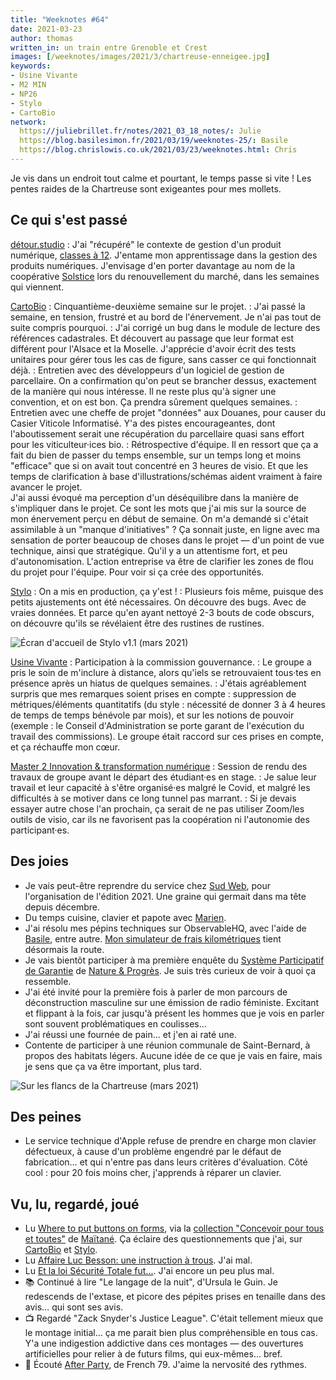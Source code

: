 ```yaml
---
title: "Weeknotes #64"
date: 2021-03-23
author: thomas
written_in: un train entre Grenoble et Crest
images: [/weeknotes/images/2021/3/chartreuse-enneigee.jpg]
keywords:
- Usine Vivante
- M2 MIN
- NP26
- Stylo
- CartoBio
network:
  https://juliebrillet.fr/notes/2021_03_18_notes/: Julie
  https://blog.basilesimon.fr/2021/03/19/weeknotes-25/: Basile
  https://blog.chrislowis.co.uk/2021/03/23/weeknotes.html: Chris
---
```


Je vis dans un endroit tout calme et pourtant, le temps passe si vite ! Les pentes raides de la Chartreuse sont exigeantes pour mes mollets.

<!--more-->

## Ce qui s'est passé

[détour.studio]
: J'ai "récupéré" le contexte de gestion d'un produit numérique, [classes à 12](https://beta.gouv.fr/startups/classes12.html). J'entame mon apprentissage dans la gestion des produits numériques. J'envisage d'en porter davantage au nom de la coopérative [Solstice] lors du renouvellement du marché, dans les semaines qui viennent.

[CartoBio]
: Cinquantième-deuxième semaine sur le projet.
: J'ai passé la semaine, en tension, frustré et au bord de l'énervement. Je n'ai pas tout de suite compris pourquoi.
: J'ai corrigé un bug dans le module de lecture des références cadastrales. Et découvert au passage que leur format est différent pour l'Alsace et la Moselle. J'apprécie d'avoir écrit des tests unitaires pour gérer tous les cas de figure, sans casser ce qui fonctionnait déjà.
: Entretien avec des développeurs d'un logiciel de gestion de parcellaire. On a confirmation qu'on peut se brancher dessus, exactement de la manière qui nous intéresse. Il ne reste plus qu'à signer une convention, et on est bon. Ça prendra sûrement quelques semaines.
: Entretien avec une cheffe de projet "données" aux Douanes, pour causer du Casier Viticole Informatisé. Y'a des pistes encourageantes, dont l'aboutissement serait une récupération du parcellaire quasi sans effort pour les viticulteur·ices bio.
: Rétrospective d'équipe. Il en ressort que ça a fait du bien de passer du temps ensemble, sur un temps long et moins "efficace" que si on avait tout concentré en 3 heures de visio. Et que les temps de clarification à base d'illustrations/schémas aident vraiment à faire avancer le projet.<br>
J'ai aussi évoqué ma perception d'un déséquilibre dans la manière de s'impliquer dans le projet. Ce sont les mots que j'ai mis sur la source de mon énervement perçu en début de semaine. On m'a demandé si c'était assimilable à un "manque d'initiatives" ? Ça sonnait juste, en ligne avec ma sensation de porter beaucoup de choses dans le projet — d'un point de vue technique, ainsi que stratégique. Qu'il y a un attentisme fort, et peu d'autonomisation. L'action entreprise va être de clarifier les zones de flou du projet pour l'équipe. Pour voir si ça crée des opportunités.

[Stylo]
: On a mis en production, ça y'est !
: Plusieurs fois même, puisque des petits ajustements ont été nécessaires. On découvre des bugs. Avec de vraies données. Et parce qu'en ayant nettoyé 2-3 bouts de code obscurs, on découvre qu'ils se révélaient être des rustines de rustines.

![](/weeknotes/images/2021/3/stylo-1.1.png "Écran d'accueil de Stylo v1.1 (mars 2021)")

[Usine Vivante]
: Participation à la commission gouvernance.
: Le groupe a pris le soin de m'inclure à distance, alors qu'iels se retrouvaient tous·tes en présence après un hiatus de quelques semaines.
: J'étais agréablement surpris que mes remarques soient prises en compte : suppression de métriques/éléments quantitatifs (du style : nécessité de donner 3 à 4 heures de temps de temps bénévole par mois), et sur les notions de pouvoir (exemple : le Conseil d'Administration se porte garant de l'exécution du travail des commissions). Le groupe était raccord sur ces prises en compte, et ça réchauffe mon cœur.

[Master 2 Innovation & transformation numérique]
: Session de rendu des travaux de groupe avant le départ des étudiant·es en stage.
: Je salue leur travail et leur capacité à s'être organisé·es malgré le Covid, et malgré les difficultés à se motiver dans ce long tunnel pas marrant.
: Si je devais essayer autre chose l'an prochain, ça serait de ne pas utiliser Zoom/les outils de visio, car ils ne favorisent pas la coopération ni l'autonomie des participant·es.


## Des joies

- Je vais peut-être reprendre du service chez [Sud Web](https://sudweb.fr), pour l'organisation de l'édition 2021. Une graine qui germait dans ma tête depuis décembre.
- Du temps cuisine, clavier et papote avec [Marien](https://marienfressinaud.fr).
- J'ai résolu mes pépins techniques sur ObservableHQ, avec l'aide de [Basile], entre autre. [Mon simulateur de frais kilométriques](https://observablehq.com/@thom4/frais-kilometriques-autopartage) tient désormais la route.
- Je vais bientôt participer à ma première enquête du [Système Participatif de Garantie](https://fr.wikipedia.org/wiki/Syst%C3%A8me_participatif_de_garantie) de [Nature & Progrès](https://fr.wikipedia.org/wiki/Syst%C3%A8me_participatif_de_garantie). Je suis très curieux de voir à quoi ça ressemble.
- J'ai été invité pour la première fois à parler de mon parcours de déconstruction masculine sur une émission de radio féministe. Excitant et flippant à la fois, car jusqu'à présent les hommes que je vois en parler sont souvent problématiques en coulisses…
- J'ai réussi une fournée de pain… et j'en ai raté une.
- Contente de participer à une réunion communale de Saint-Bernard, à propos des habitats légers. Aucune idée de ce que je vais en faire, mais je sens que ça va être important, plus tard.

![](/weeknotes/images/2021/3/chartreuse-enneigee.jpg "Sur les flancs de la Chartreuse (mars 2021)")

## Des peines

- Le service technique d'Apple refuse de prendre en charge mon clavier défectueux, à cause d'un problème engendré par le défaut de fabrication… et qui n'entre pas dans leurs critères d'évaluation. Côté cool : pour 20 fois moins cher, j'apprends à réparer un clavier.

## Vu, lu, regardé, joué

- Lu [Where to put buttons on forms](https://adamsilver.io/blog/where-to-put-buttons-on-forms/), via la [collection "Concevoir pour tous et toutes"](https://app.flus.fr/collections/1683651441978698715) de [Maïtané]. Ça éclaire des questionnements que j'ai, sur [CartoBio] et [Stylo].
- Lu [Affaire Luc Besson: une instruction à trous](https://www.mediapart.fr/journal/france/170321/affaire-luc-besson-une-instruction-trous). J'ai mal.
- Lu [Et la loi Sécurité Totale fut...](https://blogs.mediapart.fr/david-dufresne/blog/190321/et-la-loi-securite-totale-fut). J'ai encore un peu plus mal.
- 📚 Continué à lire "Le langage de la nuit", d'Ursula le Guin. Je redescends de l'extase, et picore des pépites prises en tenaille dans des avis… qui sont ses avis.
- 📺 Regardé "Zack Snyder's Justice League". C'était tellement mieux que le montage initial… ça me parait bien plus compréhensible en tous cas. Y'a une indigestion addictive dans ces montages — des ouvertures artificielles pour relier à de futurs films, qui eux-mêmes… bref.
- 🎵 Écouté [After Party](https://www.youtube.com/watch?v=jKW4s02ib7), de French 79. J'aime la nervosité des rythmes.

[détour.studio]: /
[Solstice]: https://solstice.coop/
[Stylo]: https://github.com/EcrituresNumeriques/stylo
[CartoBio]: https://cartobio.org/
[Usine Vivante]: https://www.usinevivante.org
[La Zone]: http://la.zone
[YesWiki]: https://yeswiki.net
[DataGalaxy]: https://www.datagalaxy.com/
[Master 2 Innovation & transformation numérique]: https://www.sciencespo.fr/ecole-management-innovation/fr/formations/innovation-transformation-numerique.html

[Noémie]: https://noemiegirard.co
[Guillaume]: https://www.yuzutech.fr/
[Antoine]: https://www.quaternum.net/
[Yannick]: https://elsif.fr/
[Basile]: https://basilesimon.fr/
[Maïtané]: https://maiwann.net/
[Laurent]: https://cocotier.xyz/
